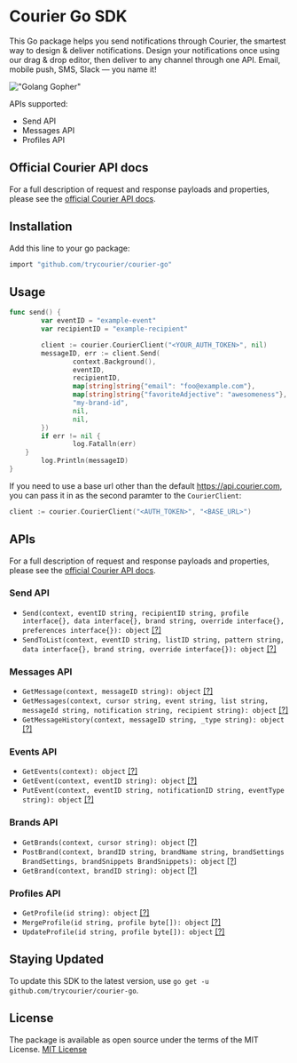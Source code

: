 # Courier Go SDK

This Go package helps you send notifications through Courier, the smartest way to design & deliver notifications. Design your notifications once using our drag & drop editor, then deliver to any channel through one API. Email, mobile push, SMS, Slack — you name it!

!["Golang Gopher"](https://blog.golang.org/gopher/gopher.png)

APIs supported:
* Send API
* Messages API
* Profiles API

## Official Courier API docs

For a full description of request and response payloads and properties, please see the [official Courier API docs](https://docs.courier.com/reference).

## Installation
Add this line to your go package:
```bash
import "github.com/trycourier/courier-go"
```

## Usage

```go
func send() {
        var eventID = "example-event"
        var recipientID = "example-recipient"

        client := courier.CourierClient("<YOUR_AUTH_TOKEN>", nil)
        messageID, err := client.Send(
                context.Background(), 
                eventID,
                recipientID,
                map[string]string{"email": "foo@example.com"},
                map[string]string{"favoriteAdjective": "awesomeness"},
                "my-brand-id",
                nil,
                nil,
        })
        if err != nil {
                log.Fatalln(err)
	}
        log.Println(messageID)
}
```

If you need to use a base url other than the default https://api.courier.com, you can pass it in as the second paramter to the `CourierClient`:

```go
client := courier.CourierClient("<AUTH_TOKEN>", "<BASE_URL>")
```

## APIs

For a full description of request and response payloads and properties, please see the [official Courier API docs](https://docs.courier.com/reference).

### Send API
* ```Send(context, eventID string, recipientID string, profile interface{}, data interface{}, brand string, override interface{}, preferences interface{}): object``` [[?]](https://docs.courier.com/reference/send-api#sendmessage)
* ```SendToList(context, eventID string, listID string, pattern string, data interface{}, brand string, override interface{}): object``` [[?]](https://docs.courier.com/reference/send-api#sendlist)

### Messages API
* ```GetMessage(context, messageID string): object``` [[?]](https://docs.courier.com/reference/messages-api#getmessagebyid)
* ```GetMessages(context, cursor string, event string, list string, messageId string, notification string, recipient string): object``` [[?]](https://docs.courier.com/reference/messages-api#getmessages)
* ```GetMessageHistory(context, messageID string, _type string): object``` [[?]](https://docs.courier.com/reference/messages-api#getmessagehistorybyid)

### Events API
* ```GetEvents(context): object``` [[?]](https://docs.courier.com/reference/events-api#getevents)
* ```GetEvent(context, eventID string): object``` [[?]](https://docs.courier.com/reference/events-api#geteventbyid)
* ```PutEvent(context, eventID string, notificationID string, eventType string): object``` [[?]](https://docs.courier.com/reference/events-api#replaceeventbyid)

### Brands API
* ```GetBrands(context, cursor string): object``` [[?]](https://docs.courier.com/reference/brands-api#getbrands)
* ```PostBrand(context, brandID string, brandName string, brandSettings BrandSettings, brandSnippets BrandSnippets): object``` [[?]](https://docs.courier.com/reference/brands-api#createbrand)
* ```GetBrand(context, brandID string): object``` [[?]](https://docs.courier.com/reference/brands-api#getbrand)

### Profiles API
* ```GetProfile(id string): object``` [[?]](https://docs.courier.com/reference/profiles-api#getprofilebyrecipientid)
* ```MergeProfile(id string, profile byte[]): object``` [[?]](https://docs.courier.com/reference/profiles-api#mergeprofilebyrecipientid)
* ```UpdateProfile(id string, profile byte[]): object``` [[?]](https://docs.courier.com/reference/profiles-api#patchprofilebyrecipientid)


## Staying Updated
To update this SDK to the latest version, use `go get -u github.com/trycourier/courier-go`.

## License
The package is available as open source under the terms of the MIT License.
[MIT License](http://www.opensource.org/licenses/mit-license.php)
